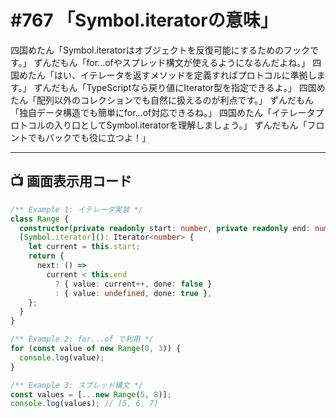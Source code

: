 # #767 「Symbol.iteratorの意味」

四国めたん「Symbol.iteratorはオブジェクトを反復可能にするためのフックです。」
ずんだもん「for...ofやスプレッド構文が使えるようになるんだよね。」
四国めたん「はい、イテレータを返すメソッドを定義すればプロトコルに準拠します。」
ずんだもん「TypeScriptなら戻り値にIterator型を指定できるよ。」
四国めたん「配列以外のコレクションでも自然に扱えるのが利点です。」
ずんだもん「独自データ構造でも簡単にfor...of対応できるね。」
四国めたん「イテレータプロトコルの入り口としてSymbol.iteratorを理解しましょう。」
ずんだもん「フロントでもバックでも役に立つよ！」

---

## 📺 画面表示用コード

```typescript
/** Example 1: イテレータ実装 */
class Range {
  constructor(private readonly start: number, private readonly end: number) {}
  [Symbol.iterator](): Iterator<number> {
    let current = this.start;
    return {
      next: () =>
        current < this.end
          ? { value: current++, done: false }
          : { value: undefined, done: true },
    };
  }
}

/** Example 2: for...of で利用 */
for (const value of new Range(0, 3)) {
  console.log(value);
}

/** Example 3: スプレッド構文 */
const values = [...new Range(5, 8)];
console.log(values); // [5, 6, 7]
```
